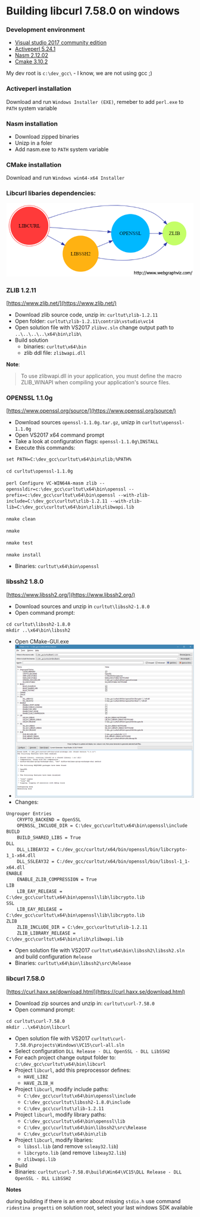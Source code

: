 ﻿# Building libcurl 7.58.0 on windows
### Development environment
* [Visual studio 2017 community edition](https://www.visualstudio.com/it/vs/community/)
* [Activeperl 5.24.1](https://www.activestate.com/activeperl)
* [Nasm 2.12.02](http://www.nasm.us/)
* [Cmake 3.10.2](https://cmake.org/)

My dev root is `c:\dev_gcc\` - I know, we are not using gcc ;)

### Activeperl installation
Download and run 	`Windows Installer (EXE)`, remeber to add `perl.exe` to `PATH` system variable

### Nasm installation
* Download zipped binaries
* Unizp in a foler
* Add nasm.exe to `PATH` system variable

### CMake installation
Download and run `Windows win64-x64 Installer`

### Libcurl libaries dependencies:

![Dependency graph](dep_graph.png)

### ZLIB 1.2.11

[https://www.zlib.net/](https://www.zlib.net/)

* Download zlib source code, unzip in: `curltut\zlib-1.2.11`
* Open folder: `curltut\zlib-1.2.11\contrib\vstudio\vc14`
* Open solution file with VS2017 `zlibvc.sln` change output path to `..\..\..\..\x64\bin\zlib\`
* Build solution
  * binaries: `curltut\x64\bin`
  * zlib ddl file: `zlibwapi.dll`

**Note**:
> To use zlibwapi.dll in your application, you must define the macro ZLIB_WINAPI when compiling your application's source files.

### OPENSSL 1.1.0g

[https://www.openssl.org/source/](https://www.openssl.org/source/)

* Download sources	`openssl-1.1.0g.tar.gz`, unizp in `curltut\openssl-1.1.0g`
* Open VS2017 x64 command prompt
* Take a look at configuration flags: `openssl-1.1.0g\INSTALL`
* Execute this commands:
```
set PATH=C:\dev_gcc\curltut\x64\bin\zlib;%PATH%

cd curltut\openssl-1.1.0g

perl Configure VC-WIN64A-masm zlib --openssldir=c:\dev_gcc\curltut\x64\bin\openssl --prefix=c:\dev_gcc\curltut\x64\bin\openssl --with-zlib-include=C:\dev_gcc\curltut\zlib-1.2.11 --with-zlib-lib=C:\dev_gcc\curltut\x64\bin\zlib\zlibwapi.lib

nmake clean

nmake

nmake test

nmake install
```
* Binaries: `curltut\x64\bin\openssl`

### libssh2 1.8.0

[https://www.libssh2.org/](https://www.libssh2.org/)

* Download sources and unzip in `curltut\libssh2-1.8.0`
* Open command prompt:
```
cd curltut\libssh2-1.8.0
mkdir ..\x64\bin\libssh2
```
* Open CMake-GUI.exe
* ![cmake_configuration](cmake.png)
* Changes:
```
Ungrouper Entries
	CRYPTO_BACKEND = OpenSSL
	OPENSSL_INCLUDE_DIR = C:\dev_gcc\curltut\x64\bin\openssl\include
BUILD
	BUILD_SHARED_LIBS = True
DLL
	DLL_LIBEAY32 = C:/dev_gcc/curltut/x64/bin/openssl/bin/libcrypto-1_1-x64.dll
	DLL_SSLEAY32 = C:/dev_gcc/curltut/x64/bin/openssl/bin/libssl-1_1-x64.dll
ENABLE
	ENABLE_ZLIB_COMPRESSION = True
LIB
	LIB_EAY_RELEASE = C:\dev_gcc\curltut\x64\bin\openssl\lib\libcrypto.lib
SSL
	LIB_EAY_RELEASE = C:\dev_gcc\curltut\x64\bin\openssl\lib\libcrypto.lib
ZLIB
	ZLIB_INCLUDE_DIR = C:\dev_gcc\curltut\zlib-1.2.11
	ZLIB_LIBRARY_RELEASE = C:\dev_gcc\curltut\x64\bin\zlib\zlibwapi.lib
```

* Open solution file with VS2017 `curltut\x64\bin\libssh2\libssh2.sln` and build configuration `Release`
* Binaries: `curltut\x64\bin\libssh2\src\Release`

### libcurl 7.58.0

[https://curl.haxx.se/download.html](https://curl.haxx.se/download.html)

* Download zip sources and unzip in: `curltut\curl-7.58.0`
* Open command prompt:
```
cd curltut\curl-7.58.0
mkdir ..\x64\bin\libcurl
```
* Open solution file with VS2017 `curltut\curl-7.58.0\projects\Windows\VC15\curl-all.sln`
* Select configuration `DLL Release - DLL OpenSSL - DLL LibSSH2`
* For each project change output folder to: `c:\dev_gcc\curltut\x64\bin\libcurl`
* Project `libcurl`, add this preprocessor defines:
  * `HAVE_LIBZ`
  * `HAVE_ZLIB_H`
* Project `libcurl`, modify include paths:
  * `C:\dev_gcc\curltut\x64\bin\openssl\include`
  * `C:\dev_gcc\curltut\libssh2-1.8.0\include`
  * `C:\dev_gcc\curltut\zlib-1.2.11`
* Project `libcurl`, modify library paths:
  * `C:\dev_gcc\curltut\x64\bin\openssl\lib`
  * `C:\dev_gcc\curltut\x64\bin\libssh2\src\Release`
  * `C:\dev_gcc\curltut\x64\bin\zlib`
* Project `libcurl`, modify libaries:
  * `libssl.lib` (and remove `ssleay32.lib`)
  * `libcrypto.lib` (and remove `libeay32.lib`)
  * `zlibwapi.lib`
* Build
* Binaries: `curltut\curl-7.58.0\build\Win64\VC15\DLL Release - DLL OpenSSL - DLL LibSSH2`

**Notes**

during building if there is an error about missing `stdio.h`
use command `ridestina progetti` on solution root, select your last windows SDK available